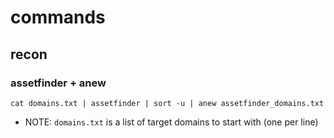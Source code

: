 # commands  

## recon  

### assetfinder + anew  
```
cat domains.txt | assetfinder | sort -u | anew assetfinder_domains.txt
```  
- NOTE: `domains.txt` is a list of target domains to start with (one per line)
